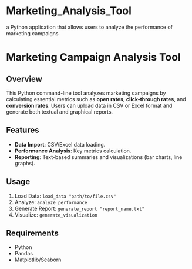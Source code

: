 # Marketing_Analysis_Tool
 a Python application that allows users to analyze the performance of marketing campaigns
# Marketing Campaign Analysis Tool

## Overview
This Python command-line tool analyzes marketing campaigns by calculating essential metrics such as **open rates**, **click-through rates**, and **conversion rates**. Users can upload data in CSV or Excel format and generate both textual and graphical reports.

## Features
- **Data Import**: CSV/Excel data loading.
- **Performance Analysis**: Key metrics calculation.
- **Reporting**: Text-based summaries and visualizations (bar charts, line graphs).

## Usage
1. Load Data: `load_data "path/to/file.csv"`
2. Analyze: `analyze_performance`
3. Generate Report: `generate_report "report_name.txt"`
4. Visualize: `generate_visualization`

## Requirements
- Python
- Pandas
- Matplotlib/Seaborn


